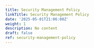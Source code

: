 ```yaml
---
title: Security Management Policy
linkTitle: Security Management Policy
date: '2025-05-01T21:06:00Z'
weight: 1
description: No content
draft: false
ref: security-management-policy
---
```


